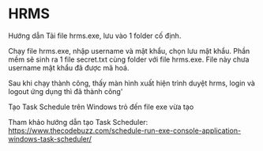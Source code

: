 # HRMS
Hướng dẫn
Tải file hrms.exe, lưu vào 1 folder cố định.

Chạy file hrms.exe, nhập username và mật khẩu, chọn lưu mật khẩu. Phần mềm sẽ sinh ra 1 file secret.txt cùng folder với file hrms.exe. File này chưa username mật khẩu đã được mã hoá.

Sau khi chạy thành công, thấy màn hình xuất hiện trình duyệt hrms, login và logout ứng dụng thì đã thành công'

Tạo Task Schedule trên Windows trỏ đến file exe vừa tạo

Tham khảo hướng dẫn tạo Task Scheduler: https://www.thecodebuzz.com/schedule-run-exe-console-application-windows-task-scheduler/
